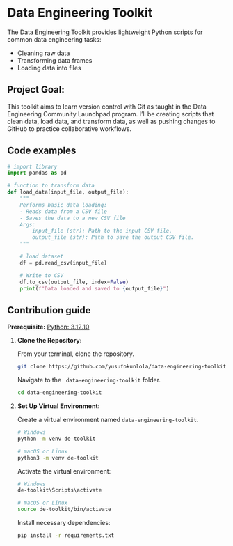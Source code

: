 # Data Engineering Toolkit
The Data Engineering Toolkit provides lightweight Python scripts for common data engineering tasks:

- Cleaning raw data
- Transforming data frames
- Loading data into files

## Project Goal:
This toolkit aims to learn version control with Git as taught in the Data Engineering Community Launchpad program.
I’ll be creating scripts that clean data, load data, and transform data, as well as pushing changes to GitHub to practice collaborative workflows.


## Code examples

```python
# import library
import pandas as pd

# function to transform data
def load_data(input_file, output_file):
    """
    Performs basic data loading:
    - Reads data from a CSV file
    - Saves the data to a new CSV file
    Args:
        input_file (str): Path to the input CSV file.
        output_file (str): Path to save the output CSV file.
    """

    # load dataset
    df = pd.read_csv(input_file)

    # Write to CSV
    df.to_csv(output_file, index=False)
    print(f"Data loaded and saved to {output_file}")
```


## Contribution guide

**Prerequisite:** [Python: 3.12.10](https://www.python.org/downloads/release/python-31210/)


1. **Clone the Repository:**

   From your terminal, clone the repository.

   ```bash
   git clone https://github.com/yusufokunlola/data-engineering-toolkit.git
   ```

    Navigate to the ` data-engineering-toolkit` folder.

    ```bash 
    cd data-engineering-toolkit
    ``` 

2. **Set Up Virtual Environment:**

   Create a virtual environment named `data-engineering-toolkit`.

   ```bash
   # Windows
   python -m venv de-toolkit

   # macOS or Linux
   python3 -m venv de-toolkit
   ```

   Activate the virtual environment:

   ```bash
   # Windows
   de-toolkit\Scripts\activate

   # macOS or Linux
   source de-toolkit/bin/activate
   ```

   Install necessary dependencies:

   ```bash
   pip install -r requirements.txt
   ```